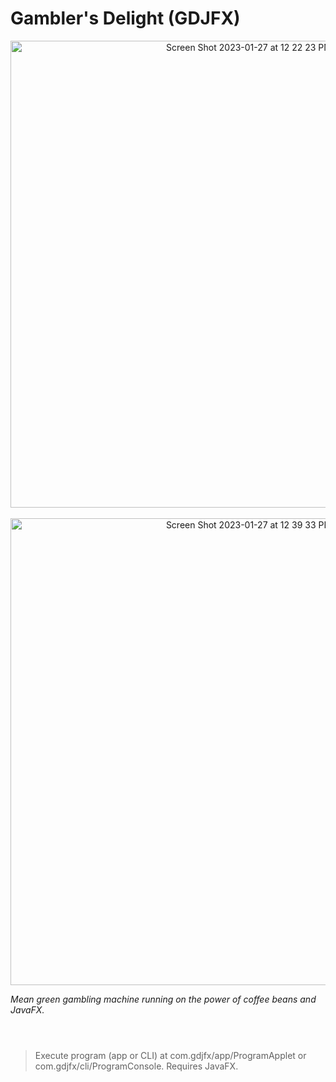 # Gambler's Delight (GDJFX)
<p align="center">
<img width="747" alt="Screen Shot 2023-01-27 at 12 22 23 PM" src="https://user-images.githubusercontent.com/79682953/215153408-2f25425b-1e5c-4a04-8205-f9c6aaeca5aa.png"><br><br>
<img width="747" alt="Screen Shot 2023-01-27 at 12 39 33 PM" src="https://user-images.githubusercontent.com/79682953/215156642-85f4467a-cab6-4aff-b0a4-a128621cf16b.png">

</p>

_Mean green gambling machine running on the power of coffee beans and JavaFX._
<br><br>
#
> Execute program (app or CLI) at com.gdjfx/app/ProgramApplet or com.gdjfx/cli/ProgramConsole. Requires JavaFX.
